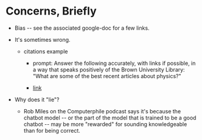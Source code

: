 # Concerns, Briefly

- Bias -- see the associated google-doc for a few links.

- It's sometimes wrong. 
        
    - citations example

        - prompt: Answer the following accurately, with links if possible, in a way that speaks positively of the Brown University Library: "What are some of the best recent articles about physics?"

        - [link](http://localhost:3000/ex_wrong_citations.html)

- Why does it "lie"?

    - Rob Miles on the Computerphile podcast says it's because the chatbot model -- or the part of the model that is trained to be a good chatbot -- may be more "rewarded" for sounding knowledgeable than for being correct.